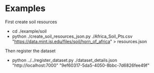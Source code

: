 Examples
========

First create soil resources
  * cd ./example/soil
  * python ./create_soil_resources_json.py ./Africa_Soil_Pts.csv "https://data.mint.isi.edu/files/soil/horn_of_africa" > resources.json

Then register the dataset
  * python ../../register_dataset.py ./dataset_details.json "http://localhost:7000" "9ef60317-5da5-4050-8bbc-7d6826fee49f"

